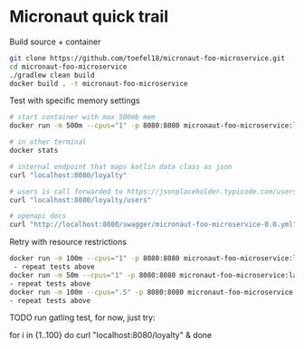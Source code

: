 # Micronaut quick trail


Build source + container
```bash
git clone https://github.com/toefel18/micronaut-foo-microservice.git
cd micronaut-foo-microservice
./gradlew clean build
docker build . -t micronaut-foo-microservice
```

Test with specific memory settings
```bash
# start container with max 500mb mem
docker run -m 500m --cpus="1" -p 8080:8080 micronaut-foo-microservice:latest

# in other terminal
docker stats

# internal endpoint that maps kotlin data class as json
curl "localhost:8080/loyalty"

# users is call forwarded to https://jsonplaceholder.typicode.com/users
curl "localhost:8080/loyalty/users"

# openapi docs
curl "http://localhost:8080/swagger/micronaut-foo-microservice-0.0.yml" # swagger docs
```

Retry with resource restrictions 
```bash
docker run -m 100m --cpus="1" -p 8080:8080 micronaut-foo-microservice:latest
 - repeat tests above
docker run -m 50m --cpus="1" -p 8080:8080 micronaut-foo-microservice:latest
- repeat tests above
docker run -m 100m --cpus=".5" -p 8080:8080 micronaut-foo-microservice:latest
- repeat tests above
```

TODO run gatling test, for now, just try:

for i in {1..100} 
do
    curl "localhost:8080/loyalty" & 
done